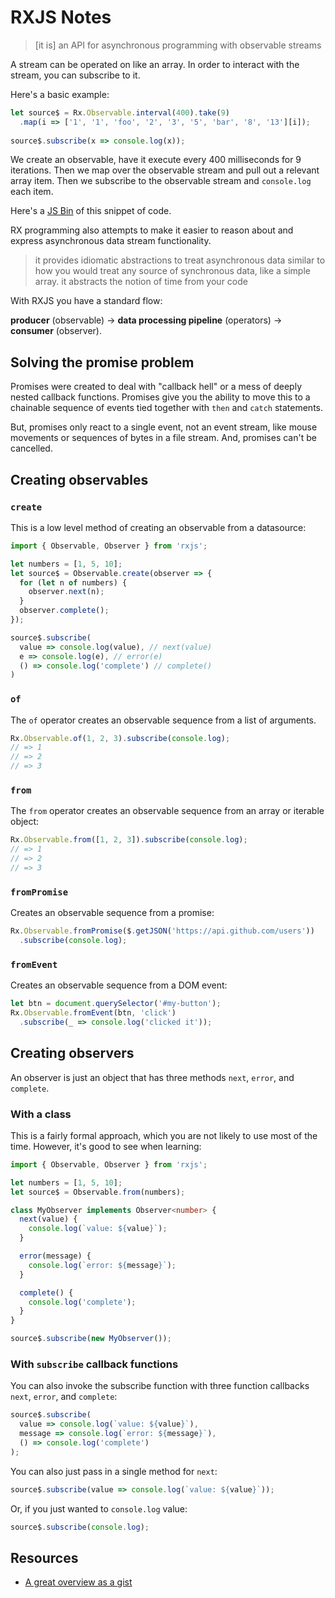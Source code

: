 # RXJS Notes

> [it is] an API for asynchronous programming with observable streams

A stream can be operated on like an array.  In order to interact with the stream, you can subscribe to it.

Here's a basic example:

```typescript
let source$ = Rx.Observable.interval(400).take(9)
  .map(i => ['1', '1', 'foo', '2', '3', '5', 'bar', '8', '13'][i]);
  
source$.subscribe(x => console.log(x));
```

We create an observable, have it execute every 400 milliseconds for 9 iterations.  Then we map over the observable stream and pull out a relevant array item.  Then we subscribe to the observable stream and `console.log` each item.

Here's a [JS Bin](https://jsbin.com/sazupih/edit?js,console) of this snippet of code.

RX programming also attempts to make it easier to reason about and express asynchronous data stream functionality.

> it provides idiomatic abstractions to treat asynchronous data similar to how you would treat any source of synchronous data, like a simple array.
> it abstracts the notion of time from your code

With RXJS you have a standard flow: 

**producer** (observable) -> **data processing pipeline** (operators) -> **consumer** (observer).

## Solving the promise problem

Promises were created to deal with "callback hell" or a mess of deeply nested callback functions.  Promises give you the ability to move this to a chainable sequence of events tied together with `then` and `catch` statements.

But, promises only react to a single event, not an event stream, like mouse movements or sequences of bytes in a file stream.  And, promises can't be cancelled.

## Creating observables

### `create`

This is a low level method of creating an observable from a datasource:

```typescript
import { Observable, Observer } from 'rxjs';

let numbers = [1, 5, 10];
let source$ = Observable.create(observer => {
  for (let n of numbers) {
    observer.next(n);
  }
  observer.complete();
});

source$.subscribe(
  value => console.log(value), // next(value)
  e => console.log(e), // error(e)
  () => console.log('complete') // complete()
)
```

### `of` 

The `of` operator creates an observable sequence from a list of arguments.

```typescript
Rx.Observable.of(1, 2, 3).subscribe(console.log);
// => 1
// => 2
// => 3
```

### `from`

The `from` operator creates an observable sequence from an array or iterable object:

```typescript
Rx.Observable.from([1, 2, 3]).subscribe(console.log);
// => 1
// => 2
// => 3
```

### `fromPromise`

Creates an observable sequence from a promise:

```typescript
Rx.Observable.fromPromise($.getJSON('https://api.github.com/users'))
  .subscribe(console.log);
```

### `fromEvent`

Creates an observable sequence from a DOM event:

```typescript
let btn = document.querySelector('#my-button');
Rx.Observable.fromEvent(btn, 'click')
  .subscribe(_ => console.log('clicked it'));
```

## Creating observers

An observer is just an object that has three methods `next`, `error`, and `complete`.  

### With a class

This is a fairly formal approach, which you are not likely to use most of the time.  However, it's good to see when learning:

```typescript
import { Observable, Observer } from 'rxjs';

let numbers = [1, 5, 10];
let source$ = Observable.from(numbers);

class MyObserver implements Observer<number> {
  next(value) {
    console.log(`value: ${value}`);
  }

  error(message) {
    console.log(`error: ${message}`);
  }

  complete() {
    console.log('complete');
  }
}

source$.subscribe(new MyObserver());
```

### With `subscribe` callback functions

You can also invoke the subscribe function with three function callbacks `next`, `error`, and `complete`:

```typescript
source$.subscribe(
  value => console.log(`value: ${value}`),
  message => console.log(`error: ${message}`),
  () => console.log('complete')
);
```

You can also just pass in a single method for `next`:


```typescript
source$.subscribe(value => console.log(`value: ${value}`));
```

Or, if you just wanted to `console.log` value:

```typescript
source$.subscribe(console.log);
```

## Resources

* [A great overview as a gist](https://gist.github.com/staltz/868e7e9bc2a7b8c1f754)
